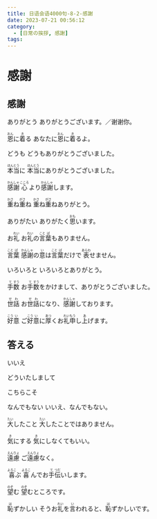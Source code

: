 ```yaml
---
title: 日语会语4000句-8-2-感謝
date: 2023-07-21 00:56:12
category:
  - [日常の挨拶, 感謝]
tags:
---
```


# 感謝

## 感謝

<ruby>ありがとう</ruby>
<ruby>ありがとうございます。／谢谢你。</ruby>

<!-- more -->

<ruby>恩<rt>おん</rt>に<rt></rt>着<rt>き</rt>る</ruby>
<ruby>あなたに<rt></rt>恩<rt>おん</rt>に<rt></rt>着<rt>き</rt>るよ。</ruby>

<ruby>どうも</ruby>
<ruby>どうもありがとうございました。</ruby>

<ruby>本<rt>ほん</rt>当<rt>とう</rt>に</ruby>
<ruby>本<rt>ほん</rt>当<rt>とう</rt>にありがとうございました。</ruby>

<ruby>感<rt>かん</rt>謝<rt>しゃ</rt></ruby>
<ruby>心<rt>こころ</rt>より<rt></rt>感<rt>かん</rt>謝<rt>しゃ</rt>します。</ruby>

<ruby>重<rt>かさ</rt>ね<rt></rt>重<rt>がさ</rt>ね</ruby>
<ruby>重<rt>かさ</rt>ね<rt></rt>重<rt>がさ</rt>ねありがとう。</ruby>

<ruby>ありがたい</ruby>
<ruby>ありがたく<rt></rt>思<rt>おも</rt>います。</ruby>

<ruby>お<rt></rt>礼<rt>れい</rt></ruby>
<ruby>お<rt></rt>礼<rt>れい</rt>の<rt></rt>言<rt>こと</rt>葉<rt>ば</rt>もありません。</ruby>

<ruby>言<rt>こと</rt>葉<rt>ば</rt></ruby>
<ruby>感<rt>かん</rt>謝<rt>しゃ</rt>の<rt></rt>意<rt>い</rt>は<rt></rt>言<rt>こと</rt>葉<rt>ば</rt>だけで<rt></rt>表<rt>あらわ</rt>せません。</ruby>

<ruby>いろいろと</ruby>
<ruby>いろいろとありがとう。</ruby>

<ruby>手<rt>て</rt>数<rt>すう</rt></ruby>
<ruby>お<rt></rt>手<rt>て</rt>数<rt>すう</rt>をかけまして、ありがとうございました。</ruby>

<ruby>世<rt>せ</rt>話<rt>わ</rt></ruby>
<ruby>お<rt></rt>世<rt>せ</rt>話<rt>わ</rt>になり、<rt></rt>感<rt>かん</rt>謝<rt>しゃ</rt>しております。</ruby>

<ruby>好<rt>こう</rt>意<rt>い</rt></ruby>
<ruby>ご<rt></rt>好<rt>こう</rt>意<rt>い</rt>に<rt></rt>厚<rt>あつ</rt>くお<rt></rt>礼<rt>れい</rt>申<rt>もう</rt>し<rt></rt>上<rt>あ</rt>げます。</ruby>


## 答える

<ruby>いいえ</ruby>

<ruby>どういたしまして</ruby>

<ruby>こちらこそ</ruby>

<ruby>なんでもない</ruby>
<ruby>いいえ、なんでもない。</ruby>

<ruby>大<rt>たい</rt>したこと</ruby>
<ruby>大<rt>たい</rt>したことではありません。</ruby>

<ruby>気<rt>き</rt>にする</ruby>
<ruby>気<rt>き</rt>にしなくてもいい。</ruby>

<ruby>遠<rt>えん</rt>慮<rt>りょ</rt></ruby>
<ruby>ご<rt></rt>遠<rt>えん</rt>慮<rt>りょ</rt>なく。</ruby>

<ruby>喜<rt>よろこ</rt>ぶ</ruby>
<ruby>喜<rt>よろこ</rt>んでお<rt></rt>手<rt>て</rt>伝<rt>つだ</rt>いします。</ruby>

<ruby>望<rt>のぞ</rt>む</ruby>
<ruby>望<rt>のぞ</rt>むところです。</ruby>

<ruby>恥<rt>は</rt>ずかしい</ruby>
<ruby>そうお<rt></rt>礼<rt>れい</rt>を<rt></rt>言<rt>い</rt>われると、<rt></rt>恥<rt>は</rt>ずかしいです。</ruby>

